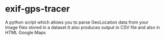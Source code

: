 # exif-gps-tracer
A python script which allows you to parse GeoLocation data from your Image files stored in a dataset.It also produces output in CSV file and also in HTML Google Maps
